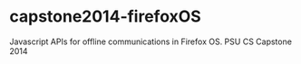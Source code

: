 capstone2014-firefoxOS
======================

Javascript APIs for offline communications in Firefox OS. PSU CS Capstone 2014
